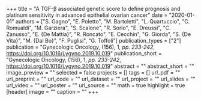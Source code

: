 +++
title = "A TGF-β associated genetic score to define prognosis and platinum sensitivity in advanced epithelial ovarian cancer"
date = "2020-01-01"
authors = ["S. Gagno", "E. Poletto", "M. Bartoletti", "L. Quartuccio", "C. Romualdi", "M. Garziera", "S. Scalone", "R. Sorio", "E. Dreussi", "C. Zanusso", "E. {De Mattia}", "R. Roncato", "E. Cecchin", "G. Giorda", "S. {De Vita}", "M. {Dal Bo}", "F. Puglisi", "G. Toffoli"]
publication_types = ["2"]
publication = "Gynecologic Oncology, (156), 1, _pp. 233-242_, https://doi.org/10.1016/j.ygyno.2019.10.019"
publication_short = "Gynecologic Oncology, (156), 1, _pp. 233-242_, https://doi.org/10.1016/j.ygyno.2019.10.019"
abstract = ""
abstract_short = ""
image_preview = ""
selected = false
projects = []
tags = []
url_pdf = ""
url_preprint = ""
url_code = ""
url_dataset = ""
url_project = ""
url_slides = ""
url_video = ""
url_poster = ""
url_source = ""
math = true
highlight = true
[header]
image = ""
caption = ""
+++
